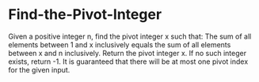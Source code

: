 # Find-the-Pivot-Integer
Given a positive integer n, find the pivot integer x such that:  The sum of all elements between 1 and x inclusively equals the sum of all elements between x and n inclusively. Return the pivot integer x. If no such integer exists, return -1. It is guaranteed that there will be at most one pivot index for the given input.
